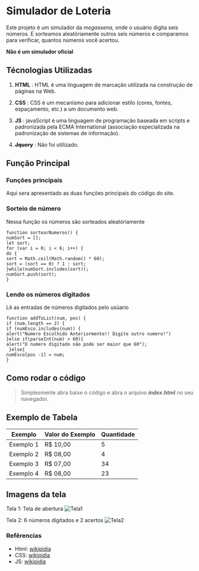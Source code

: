 # Simulador de Loteria
Este projeto é um simulador da *megassena*, onde o usuário digita seis números.
E sorteamos aleatóriamente outros seis números e comparamos para verificar, quantos números
você acertou.

**Não é um simulador oficial**

## Técnologias Utilizadas

1. **HTML** : HTML é uma linguagem de marcação utilizada na construção de páginas na Web.

2. **CSS** : CSS é um mecanismo para adicionar estilo (cores, fontes, espaçamento, etc.) a um documento web.

3. **JS** : javaScript é uma linguagem de programação baseada em scripts e padronizada pela ECMA International (associação especializada na padronização de sistemas de informação).

4. ~~**Jquery**~~ : Não foi utilizado.

## Função Principal

### Funções principais

Aqui sera apresentado as duas funções principais do código do site.
### Sorteio de número

Nessa função os números são sorteados aleatóriamente

```
function sortearNumeros() {
numSort = [];
let sort;
for (var i = 0; i < 6; i++) {
do {
sort = Math.ceil(Math.random() * 60);
sort = (sort == 0) ? 1 : sort;
}while(numSort.includes(sort));
numSort.push(sort);
}
```

### Lendo os números digitados
Lê as entradas de números digitados pelo usúario
```
function addToList(num, pos) {
if (num.length == 2) {
if (numEsco.includes(num)) {
alert("Numero Escolhido Anteriormente!! Digite outro numero!")
}else if(parseInt(num) > 60){
alert("O numero digitado não pode ser maior que 60");
 }else{
numEsco[pos -1] = num;
}
```
## Como rodar o código

> Simplesmente abra baixe o código e abra o arquivo **_index.html_** no seu navegador.
## Exemplo de Tabela

Exemplo   | Valor do Exemplo | Quantidade  |
----------|------------------|-------------|
Exemplo 1 |R$ 10,00          |5            |
Exemplo 2 |R$ 08,00          |4            |
Exemplo 3 |R$ 07,00          |34           |
Exemplo 4 |R$ 08,00          |23           |

## Imagens da tela
Tela 1: Tela de abertura
![Tela1](/imagens/at.png)

Tela 2: 6 números digitados e 2 acertos
![Tela2](/imagens/at1.png)


### Refêrencias

* Html: [wikipidia](https://pt.wikipedia.org/wiki/HTML)
* CSS:  [wikipidia](https://pt.wikipedia.org/wiki/CSS)
* JS: [wikipidia](https://pt.wikipedia.org/wiki/JavaScript)
